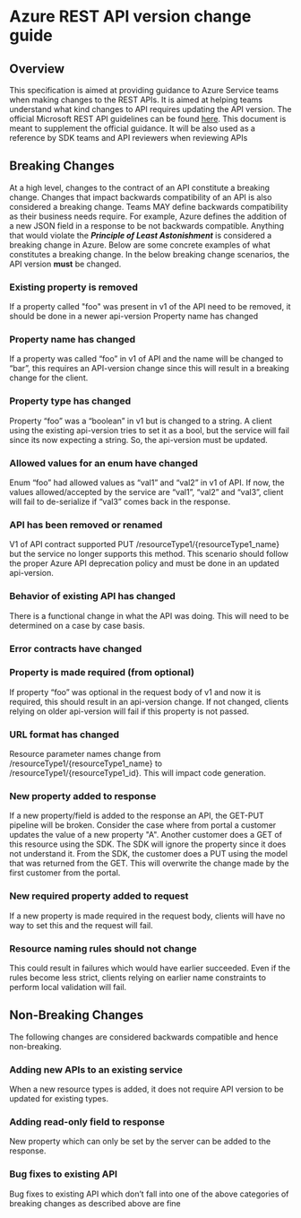 # Azure REST API version change guide

## Overview
This specification is aimed at providing guidance to Azure Service teams when making changes to the REST APIs. It is aimed at helping teams understand what kind changes to API requires updating the API version. The official Microsoft REST API guidelines can be found [here](https://github.com/Microsoft/api-guidelines). This document is meant to supplement the official guidance.
It will be also used as a reference by SDK teams and API reviewers when reviewing APIs

## Breaking Changes 
At a high level, changes to the contract of an API constitute a breaking change. Changes that impact backwards compatibility of an API is also considered a breaking change. Teams MAY define backwards compatibility as their business needs require. For example, Azure defines the addition of a new JSON field in a response to be not backwards compatible. Anything that would violate the _**Principle of Least Astonishment**_ is considered a breaking change in Azure. Below are some concrete examples of what constitutes a breaking change. In the below breaking change scenarios, the API version **must** be changed.

### Existing property is removed
If a property called "foo" was present in v1 of the API need to be removed, it should be done in a newer api-version
Property name has changed

### Property name has changed
If a property was called “foo” in v1 of API and the name will be changed to “bar”, this requires an API-version change since this will result in a breaking change for the client. 

### Property type has changed
Property “foo” was a “boolean” in v1 but is changed to a string. A client using the existing api-version tries to set it as a bool, but the service will fail since its now expecting a string. So, the api-version must be updated.

### Allowed values for an enum have changed
Enum “foo” had allowed values as “val1” and “val2” in v1 of API. If now, the values allowed/accepted by the service are “val1”, “val2” and “val3”, client will fail to de-serialize if “val3” comes back in the response.

### API has been removed or renamed
V1 of API contract supported PUT /resourceType1/{resourceType1_name} but the service no longer supports this method. This scenario should follow the proper Azure API deprecation policy and must be done in an updated api-version. 

### Behavior of existing API has changed
There is a functional change in what the API was doing. This will need to be determined on a case by case basis.

### Error contracts have changed

### Property is made required (from optional)
If property “foo” was optional in the request body of v1 and now it is required, this should result in an api-version change. If not changed, clients relying on older api-version will fail if this property is not passed.

### URL format has changed
Resource parameter names change from /resourceType1/{resourceType1_name} to /resourceType1/{resourceType1_id}. This will impact code generation.

### New property added to response
If a new property/field is added to the response an API, the GET-PUT pipeline will be broken. Consider the case where from portal a customer updates the value of a new property "A". Another customer does a GET of this resource using the SDK. The SDK will ignore the property since it does not understand it. From the SDK, the customer does a PUT using the model that was returned from the GET. This will overwrite the change made by the first customer from the portal. 

### New required property added to request
If a new property is made required in the request body, clients will have no way to set this and the request will fail. 

### Resource naming rules should not change
This could result in failures which would have earlier succeeded. Even if the rules become less strict, clients relying on earlier name constraints to perform local validation will fail.  

## Non-Breaking Changes
The following changes are considered backwards compatible and hence non-breaking. 

### Adding new APIs to an existing service
When a new resource types is added, it does not require API version to be updated for existing types.

### Adding read-only field to response
New property which can only be set by the server can be added to the response.

### Bug fixes to existing API
Bug fixes to existing API which don’t fall into one of the above categories of breaking changes as described above are fine
